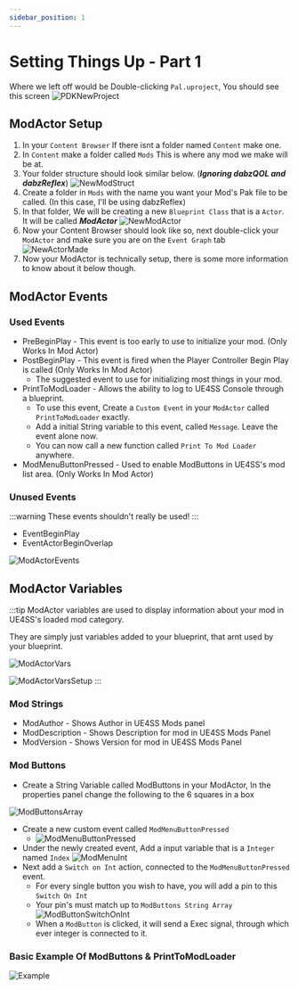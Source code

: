 ```yaml
---
sidebar_position: 1
---
```


# Setting Things Up - Part 1

Where we left off would be Double-clicking `Pal.uproject`, You should see this screen
![PDKNewProject](./assets/NewPMKInstance.png)

## ModActor Setup

1) In your `Content Browser` If there isnt a folder named `Content` make one.
2) In `Content` make a folder called `Mods` This is where any mod we make will be at.
3) Your folder structure should look similar below. (***Ignoring dabzQOL and dabzReflex***) ![NewModStruct](./assets/ContentBrowserNewMod.png)
4) Create a folder in `Mods` with the name you want your Mod's Pak file to be called. (In this case, I'll be using dabzReflex)
5) In that folder, We will be creating a new `Blueprint Class` that is a `Actor`. It will be called **_ModActor_** ![NewModActor](./assets/NewModActor.png)
6) Now your Content Browser should look like so, next double-click your `ModActor` and make sure you are on the `Event Graph` tab ![NewActorMade](./assets/ModActorMade.png)
7) Now your ModActor is technically setup, there is some more information to know about it below though.

## ModActor Events

### Used Events
- PreBeginPlay - This event is too early to use to initialize your mod. (Only Works In Mod Actor)
- PostBeginPlay - This event is fired when the Player Controller Begin Play is called (Only Works In Mod Actor)
  - The suggested event to use for initializing most things in your mod.
- PrintToModLoader - Allows the ability to log to UE4SS Console through a blueprint.
  - To use this event, Create a `Custom Event` in your `ModActor` called `PrintToModLoader` exactly.
  - Add a initial String variable to this event, called `Message`. Leave the event alone now.
  - You can now call a new function called `Print To Mod Loader` anywhere.
- ModMenuButtonPressed - Used to enable ModButtons in UE4SS's mod list area. (Only Works In Mod Actor)

### Unused Events

:::warning
These events shouldn't really be used!
:::

- EventBeginPlay
- EventActorBeginOverlap

![ModActorEvents](./assets/ModActorEvents.png)

## ModActor Variables

:::tip
ModActor variables are used to display information about your mod in UE4SS's loaded mod category.

They are simply just variables added to your blueprint, that arnt used by your blueprint.

![ModActorVars](./assets/ModActorVariables.png)

![ModActorVarsSetup](./assets/ModActorVariablesWorking.png)
:::

### Mod Strings
- ModAuthor - Shows Author in UE4SS Mods panel
- ModDescription - Shows Description for mod in UE4SS Mods Panel
- ModVersion - Shows Version for mod in UE4SS Mods Panel

### Mod Buttons

- Create a String Variable called ModButtons in your ModActor, In the properties panel change the following to the 6 squares in a box 

![ModButtonsArray](./assets/ModButtonsArray.png)
  - Create a new custom event called `ModMenuButtonPressed` 
    - ![ModMenuButtonPressed](./assets/ModMenuButtonPressed.png)
  - Under the newly created event, Add a input variable that is a `Integer` named `Index` ![ModMenuInt](./assets/MonMenuButtonPRessedInt.png)
  - Next add a `Switch on Int` action, connected to the `ModMenuButtonPressed` event.
    - For every single button you wish to have, you will add a pin to this `Switch On Int`
    - Your pin's must match up to `ModButtons String Array` ![ModButtonSwitchOnInt](./assets/ModSwitchOnEvent.png)
    - When a `ModButton` is clicked, it will send a Exec signal, through which ever integer is connected to it.  

### Basic Example Of ModButtons & PrintToModLoader
![Example](./assets/example.png)